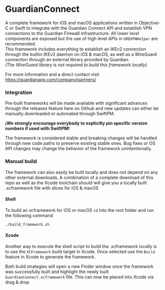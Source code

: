 # GuardianConnect

A complete framework for iOS and macOS applications written in Objective-C or Swift to integrate with the Guardian Connect API and establish VPN connections to the Guardian Firewall infrastructure. All lower level components are exposed but the use of high level APIs in `GRDVPNHelper` are recommended.  
This framework includes everything to establish an IKEv2 connection through the builtin IKEv2 daemon on iOS & macOS, as well as a WireGuard connection through an external library provided by Guardian.  
_(The WireGuard library is not required to build this framework locally)_

For more information and a direct contact visit https://guardianapp.com/company/partners/

### Integration
Pre-built frameworks will be made available with significant advances through the releases feature here on Github and new updates can either be manually downloaded or automated through SwiftPM.

**¡We strongly encourage everybody to explicitly pin specific version numbers if used with SwiftPM!**

The framework is considered stable and breaking changes will be handled through new code paths to preserve existing stable ones. Bug fixes or OS API changes may change the behavior of the framework unintentionally.


### Manual build
The framework can also easily be built locally and does not depend on any other external downloads. A combination of a complete download of this repo as well as the Xcode toolchain should will give you a locally built .xcframework file with slices for iOS & macOS

#### Shell
To build an xcframework for iOS or macOS `cd` into the root folder and run the following command

`./build_framework.sh`

#### Xcode
Another way to execute the shell script to build the .xcframework locally is to use the `XCFramework` build target in Xcode. Once selected use the `Build` feature in Xcode to generate the framework.

Both build strategies will open a new Finder window once the framework was successfully built and highlight the newly built `GuardianConnect.xcframework` file. This can now be placed into Xcode via drag & drop

